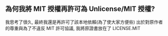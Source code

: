 ## 為何我將 MIT 授權再許可為 Unlicense/MIT 授權?
我思考了很久, 最終我還是再許可了該本地依賴(為了使大家方便些)
出於對原作者的尊重與為了不違反 MIT 許可協議, 我將原證書放在了 LICENSE.MIT